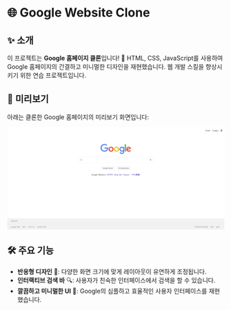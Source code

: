 # 🌐 Google Website Clone

## ✨ 소개

이 프로젝트는 **Google 홈페이지 클론**입니다! 🚀 HTML, CSS, JavaScript를 사용하여 Google 홈페이지의 간결하고 미니멀한 디자인을 재현했습니다. 웹 개발 스킬을 향상시키기 위한 연습 프로젝트입니다.

## 📸 미리보기

아래는 클론한 Google 홈페이지의 미리보기 화면입니다:

![Google Clone Screenshot](https://github.com/secgyu/google-website/blob/main/google.png)

## 🛠️ 주요 기능

- **반응형 디자인** 📱: 다양한 화면 크기에 맞게 레이아웃이 유연하게 조정됩니다.
- **인터랙티브 검색 바** 🔍: 사용자가 친숙한 인터페이스에서 검색을 할 수 있습니다.
- **깔끔하고 미니멀한 UI** 🎨: Google의 심플하고 효율적인 사용자 인터페이스를 재현했습니다.
